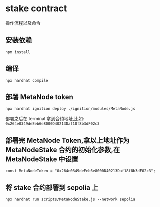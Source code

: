 # stake contract

操作流程以及命令


## 安装依赖

```
npm install
```

## 编译

```
npx hardhat compile
```

## 部署 MetaNode token

```
npx hardhat ignition deploy ./ignition/modules/MetaNode.js
```

部署之后在 terminal 拿到合约地址,比如: `0x264e0349deEeb6e8000D40213Daf18f8b3dF02c3`

## 部署完 MetaNode Token,拿以上地址作为 MetaNodeStake 合约的初始化参数,在 MetaNodeStake 中设置

```
const MetaNodeToken = "0x264e0349deEeb6e8000D40213Daf18f8b3dF02c3";
```

## 将 stake 合约部署到 sepolia 上

```
npx hardhat run scripts/MetaNodeStake.js --network sepolia
```
